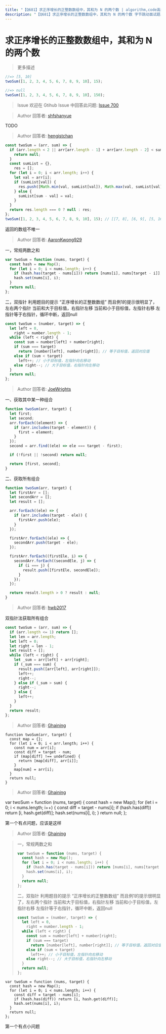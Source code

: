 ```yaml
---
title: "【Q681】求正序增长的正整数数组中，其和为 N 的两个数 | algorithm,code高频面试题"
description: "【Q681】求正序增长的正整数数组中，其和为 N 的两个数 字节跳动面试题、阿里腾讯面试题、美团小米面试题。"
---
```


# 求正序增长的正整数数组中，其和为 N 的两个数

> 更多描述

```js
//=> [5, 10]
twoSum([1, 2, 3, 4, 5, 6, 7, 8, 9, 10], 15);

//=> null
twoSum([1, 2, 3, 4, 5, 6, 7, 8, 9, 10], 150);
```

> Issue
> 欢迎在 Gtihub Issue 中回答此问题: [Issue 700](https://github.com/shfshanyue/Daily-Question/issues/700)

> Author
> 回答者: [shfshanyue](https://github.com/shfshanyue)

TODO

> Author
> 回答者: [hengistchan](https://github.com/hengistchan)

```javascript
const twoSum = (arr, sum) => {
  if (arr.length < 2 || arr[arr.length - 1] + arr[arr.length - 2] < sum) {
    return null;
  }
  const sumList = {},
    res = [];
  for (let i = 0; i < arr.length; i++) {
    let val = arr[i];
    if (sumList[val]) {
      res.push([Math.min(val, sumList[val]), Math.max(val, sumList[val])]);
    } else {
      sumList[sum - val] = val;
    }
  }
  return res.length === 0 ? null : res;
};
twoSum([1, 2, 3, 4, 5, 6, 7, 8, 9, 10], 15); // [[7, 8], [6, 9], [5, 10]]
```

返回的数组不唯一

> Author
> 回答者: [AaronKwong929](https://github.com/AaronKwong929)

一，常规两数之和

```js
var twoSum = function (nums, target) {
  const hash = new Map();
  for (let i = 0; i < nums.length; i++) {
    if (hash.has(target - nums[i])) return [nums[i], nums[target - i]];
    hash.set(nums[i], i);
  }
  return null;
};
```

二，双指针
利用题目的提示 “正序增长的正整数数组”
而且例1的提示很明显了，左右两个指针
当前和大于目标值，右指针左移
当前和小于目标值，左指针右移
左指针等于右指针，循环中断，返回null

```js
const twoSum = (number, target) => {
  let left = 0,
    right = number.length - 1;
  while (left < right) {
    const sum = number[left] + number[right];
    if (sum === target)
      return [number[left], number[right]]; // 等于目标值，返回对应值
    else if (sum < target)
      left++; // 小于目标值，左指针向右移动
    else right--; // 大于目标值，右指针向左移动
  }
  return null;
};
```

> Author
> 回答者: [JoeWrights](https://github.com/JoeWrights)

一、获取其中某一种组合

```js
function twoSum(arr, target) {
  let first;
  let second;
  arr.forEach((element) => {
    if (arr.includes(target - element)) {
      first = element;
    }
  });
  second = arr.find((ele) => ele === target - first);

  if (!first || !second) return null;

  return [first, second];
}
```

二、获取所有组合

```js
function twoSum(arr, target) {
  let firstArr = [];
  let secondArr = [];
  let result = [];

  arr.forEach((ele) => {
    if (arr.includes(target - ele)) {
      firstArr.push(ele);
    }
  });

  firstArr.forEach((ele) => {
    secondArr.push(target - ele);
  });

  firstArr.forEach((firstEle, i) => {
    secondArr.forEach((secondEle, j) => {
      if (i === j) {
        result.push([firstEle, secondEle]);
      }
    });
  });

  return result.length > 0 ? result : null;
}
```

> Author
> 回答者: [hwb2017](https://github.com/hwb2017)

双指针法获取所有组合

```javascript
const twoSum = (arr, sum) => {
  if (arr.length <= 1) return [];
  let len = arr.length;
  let left = 0;
  let right = len - 1;
  let result = [];
  while (left < right) {
    let _sum = arr[left] + arr[right];
    if (_sum === sum) {
      result.push([arr[left], arr[right]]);
      left++;
      right--;
    } else if (_sum > sum) {
      right--;
    } else {
      left++;
    }
  }
  return result;
};
```

> Author
> 回答者: [Ghaining](https://github.com/Ghaining)

```
function twoSum(arr, target) {
  const map = {};
  for (let i = 0; i < arr.length; i++) {
    const num = arr[i];
    const diff = target - num;
    if (map[diff] !== undefined) {
      return [map[diff], arr[i]];
    }
    map[num] = arr[i];
  }
  return null;
}
```

> Author
> 回答者: [Ghaining](https://github.com/Ghaining)

>

var twoSum = function (nums, target) {
const hash = new Map();
for (let i = 0; i < nums.length; i++) {
const diff = target - nums[i];
if (hash.has(diff)) return [i, hash.get(diff)];
hash.set(nums[i], i);
}
return null;
};

第一个有点问题，应该是这样

> Author
> 回答者: [Ghaining](https://github.com/Ghaining)

> 一，常规两数之和
>
> ```js
> var twoSum = function (nums, target) {
>   const hash = new Map();
>   for (let i = 0; i < nums.length; i++) {
>     if (hash.has(target - nums[i])) return [nums[i], nums[target - i]];
>     hash.set(nums[i], i);
>   }
>   return null;
> };
> ```
>
> 二，双指针 利用题目的提示 “正序增长的正整数数组” 而且例1的提示很明显了，左右两个指针 当前和大于目标值，右指针左移 当前和小于目标值，左指针右移 左指针等于右指针，循环中断，返回null
>
> ```js
> const twoSum = (number, target) => {
>   let left = 0,
>     right = number.length - 1;
>   while (left < right) {
>     const sum = number[left] + number[right];
>     if (sum === target)
>       return [number[left], number[right]]; // 等于目标值，返回对应值
>     else if (sum < target)
>       left++; // 小于目标值，左指针向右移动
>     else right--; // 大于目标值，右指针向左移动
>   }
>   return null;
> };
> ```

```
var twoSum = function (nums, target) {
  const hash = new Map();
  for (let i = 0; i < nums.length; i++) {
    const diff = target - nums[i];
    if (hash.has(diff)) return [i, hash.get(diff)];
    hash.set(nums[i], i);
  }
  return null;
};
```

第一个有点小问题

